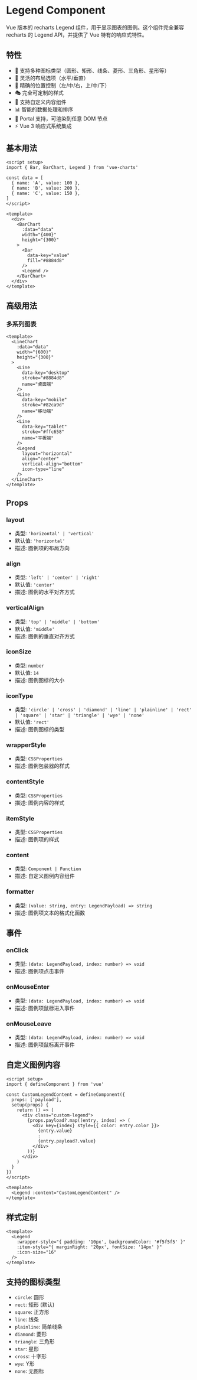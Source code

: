 # Legend Component

Vue 版本的 recharts Legend 组件，用于显示图表的图例。这个组件完全兼容 recharts 的 Legend API，并提供了 Vue 特有的响应式特性。

## 特性

- 🎨 支持多种图标类型（圆形、矩形、线条、菱形、三角形、星形等）
- 📐 灵活的布局选项（水平/垂直）
- 🎯 精确的位置控制（左/中/右，上/中/下）
- 🎭 完全可定制的样式
- 🔧 支持自定义内容组件
- 📊 智能的数据处理和排序
- 🚪 Portal 支持，可渲染到任意 DOM 节点
- ⚡ Vue 3 响应式系统集成

## 基本用法

```vue
<script setup>
import { Bar, BarChart, Legend } from 'vue-charts'

const data = [
  { name: 'A', value: 100 },
  { name: 'B', value: 200 },
  { name: 'C', value: 150 },
]
</script>

<template>
  <div>
    <BarChart
      :data="data"
      width="{400}"
      height="{300}"
    >
      <Bar
        data-key="value"
        fill="#8884d8"
      />
      <Legend />
    </BarChart>
  </div>
</template>
```

## 高级用法

### 多系列图表

```vue
<template>
  <LineChart
    :data="data"
    width="{600}"
    height="{300}"
  >
    <Line
      data-key="desktop"
      stroke="#8884d8"
      name="桌面端"
    />
    <Line
      data-key="mobile"
      stroke="#82ca9d"
      name="移动端"
    />
    <Line
      data-key="tablet"
      stroke="#ffc658"
      name="平板端"
    />
    <Legend
      layout="horizontal"
      align="center"
      vertical-align="bottom"
      icon-type="line"
    />
  </LineChart>
</template>
```

## Props

### layout
- 类型: `'horizontal' | 'vertical'`
- 默认值: `'horizontal'`
- 描述: 图例项的布局方向

### align
- 类型: `'left' | 'center' | 'right'`
- 默认值: `'center'`
- 描述: 图例的水平对齐方式

### verticalAlign
- 类型: `'top' | 'middle' | 'bottom'`
- 默认值: `'middle'`
- 描述: 图例的垂直对齐方式

### iconSize
- 类型: `number`
- 默认值: `14`
- 描述: 图例图标的大小

### iconType
- 类型: `'circle' | 'cross' | 'diamond' | 'line' | 'plainline' | 'rect' | 'square' | 'star' | 'triangle' | 'wye' | 'none'`
- 默认值: `'rect'`
- 描述: 图例图标的类型

### wrapperStyle
- 类型: `CSSProperties`
- 描述: 图例包装器的样式

### contentStyle
- 类型: `CSSProperties`
- 描述: 图例内容的样式

### itemStyle
- 类型: `CSSProperties`
- 描述: 图例项的样式

### content
- 类型: `Component | Function`
- 描述: 自定义图例内容组件

### formatter
- 类型: `(value: string, entry: LegendPayload) => string`
- 描述: 图例项文本的格式化函数

## 事件

### onClick
- 类型: `(data: LegendPayload, index: number) => void`
- 描述: 图例项点击事件

### onMouseEnter
- 类型: `(data: LegendPayload, index: number) => void`
- 描述: 图例项鼠标进入事件

### onMouseLeave
- 类型: `(data: LegendPayload, index: number) => void`
- 描述: 图例项鼠标离开事件

## 自定义图例内容

```vue
<script setup>
import { defineComponent } from 'vue'

const CustomLegendContent = defineComponent({
  props: ['payload'],
  setup(props) {
    return () => (
      <div class="custom-legend">
        {props.payload?.map((entry, index) => (
          <div key={index} style={{ color: entry.color }}>
            {entry.value}
            :
            {entry.payload?.value}
          </div>
        ))}
      </div>
    )
  }
})
</script>

<template>
  <Legend :content="CustomLegendContent" />
</template>
```

## 样式定制

```vue
<template>
  <Legend
    :wrapper-style="{ padding: '10px', backgroundColor: '#f5f5f5' }"
    :item-style="{ marginRight: '20px', fontSize: '14px' }"
    :icon-size="16"
  />
</template>
```

## 支持的图标类型

- `circle`: 圆形
- `rect`: 矩形 (默认)
- `square`: 正方形
- `line`: 线条
- `plainline`: 简单线条
- `diamond`: 菱形
- `triangle`: 三角形
- `star`: 星形
- `cross`: 十字形
- `wye`: Y形
- `none`: 无图标
